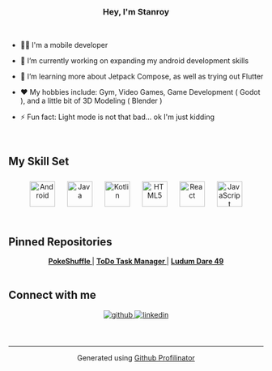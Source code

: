 <div align="center">
<!-- <img src="https://media.tenor.com/kwjdxUiw1JgAAAAC/android-meme.gif" align="center" width="400" /> -->
</div>  
  
  <br/>  

### <div align="center">Hey, I'm Stanroy </div>  

<br/>  
  

- 👨‍💻 I'm a mobile developer

- 🔭 I’m currently working on expanding my android development skills  
  
- 🌱 I’m learning more about Jetpack Compose, as well as trying out Flutter
  
- ♥️ My hobbies include: Gym, Video Games, Game Development ( Godot ), and a little bit of 3D Modeling ( Blender )  
  
- ⚡ Fun fact: Light mode is not that bad... ok I'm just kidding  
  

<br/>  


## My Skill Set  
<tr><td valign="top" width="100%">

<div align="center">  
<img style="margin: 10px" src="https://profilinator.rishav.dev/skills-assets/android-original-wordmark.svg" alt="Android" height="50" />  
<img style="margin: 10px" src="https://profilinator.rishav.dev/skills-assets/java-original-wordmark.svg" alt="Java" height="50" />  
<img style="margin: 10px" src="https://profilinator.rishav.dev/skills-assets/kotlinlang-icon.svg" alt="Kotlin" height="50" />  
<img style="margin: 10px" src="https://profilinator.rishav.dev/skills-assets/html5-original-wordmark.svg" alt="HTML5" height="50" />  
<img style="margin: 10px" src="https://profilinator.rishav.dev/skills-assets/react-original-wordmark.svg" alt="React" height="50" />  
<img style="margin: 10px" src="https://profilinator.rishav.dev/skills-assets/javascript-original.svg" alt="JavaScript" height="50" />  
</div>




</td></tr>

<br/>  

## Pinned Repositories  
<tr><td valign="top" width="100%">
  
<div align="center">  
<!--   <a href="https://github.com/stanroy/doggo-facts"><b> Doggo Facts</b> </a> | -->
<!--   <a href="https://github.com/stanroy/weeb-peep"><b> WeebPeep </b> </a> | -->
  <a href="https://github.com/stanroy/PokeShuffle-Android-App"><b> PokeShuffle </b> </a> |
  <a href="https://github.com/stanroy/todo-task-manager"><b> ToDo Task Manager </b> </a> |
  <a href="https://github.com/stanroy/ld49-spanner-fever"><b> Ludum Dare 49 </b> </a>
  </div>
</td></tr>
  
<br />


## Connect with me  
<div align="center">
<a href="https://github.com/stanroy" target="_blank">
<img src=https://img.shields.io/badge/github-%2324292e.svg?&style=for-the-badge&logo=github&logoColor=white alt=github style="margin-bottom: 5px;" />
</a>
<a href="https://linkedin.com/in/stanroy4" target="_blank">
<img src=https://img.shields.io/badge/linkedin-%231E77B5.svg?&style=for-the-badge&logo=linkedin&logoColor=white alt=linkedin style="margin-bottom: 5px;" />
</a>  
</div>  
  


  

<br/>  


<br />

----
<div align="center">Generated using <a href="https://profilinator.rishav.dev/" target="_blank">Github Profilinator</a></div>

</p>
<!---
stanroy/stanroy is a ✨ special ✨ repository because its `README.md` (this file) appears on your GitHub profile.
You can click the Preview link to take a look at your changes.
--->
